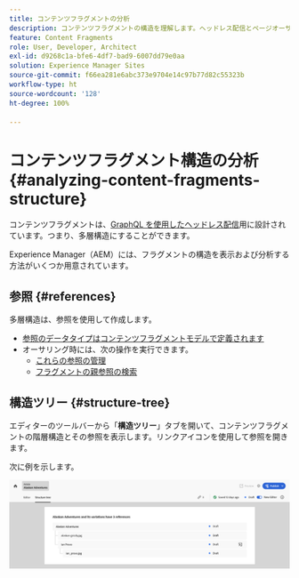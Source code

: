 ```yaml
---
title: コンテンツフラグメントの分析
description: コンテンツフラグメントの構造を理解します。ヘッドレス配信とページオーサリングの両方に関連する情報について説明します。
feature: Content Fragments
role: User, Developer, Architect
exl-id: d9268c1a-bfe6-4df7-bad9-6007dd79e0aa
solution: Experience Manager Sites
source-git-commit: f66ea281e6abc373e9704e14c97b77d82c55323b
workflow-type: ht
source-wordcount: '128'
ht-degree: 100%

---
```


# コンテンツフラグメント構造の分析 {#analyzing-content-fragments-structure}

コンテンツフラグメントは、[GraphQL を使用したヘッドレス配信](/help/sites-cloud/administering/content-fragments/content-delivery-with-graphql.md)用に設計されています。つまり、多層構造にすることができます。

Experience Manager（AEM）には、フラグメントの構造を表示および分析する方法がいくつか用意されています。

## 参照 {#references}

多層構造は、参照を使用して作成します。

* [参照のデータタイプはコンテンツフラグメントモデルで定義されます](/help/sites-cloud/administering/content-fragments/content-fragment-models.md#using-references-to-form-nested-content)
* オーサリング時には、次の操作を実行できます。
   * [これらの参照の管理](/help/sites-cloud/administering/content-fragments/authoring.md##manage-references)
   * [フラグメントの親参照の検索](/help/sites-cloud/administering/content-fragments/managing.md#parent-references-fragment)

## 構造ツリー {#structure-tree}

エディターのツールバーから「**構造ツリー**」タブを開いて、コンテンツフラグメントの階層構造とその参照を表示します。リンクアイコンを使用して参照を開きます。

次に例を示します。

![コンテンツフラグメントエディター - 構造ツリー](assets/cf-authoring-structure-tree.png)
